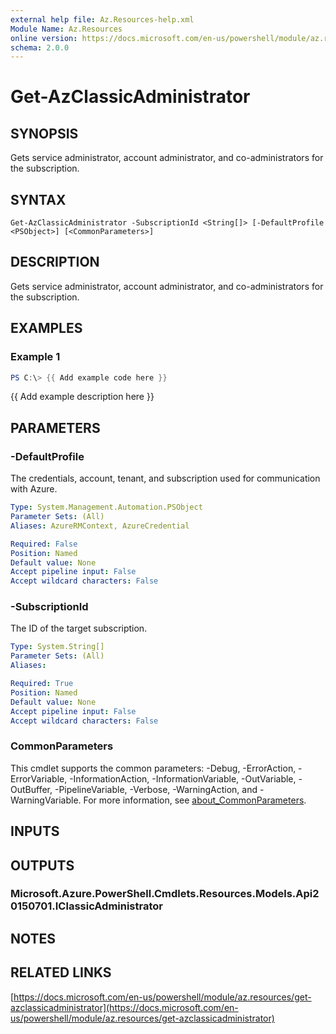 ```yaml
---
external help file: Az.Resources-help.xml
Module Name: Az.Resources
online version: https://docs.microsoft.com/en-us/powershell/module/az.resources/get-azclassicadministrator
schema: 2.0.0
---
```


# Get-AzClassicAdministrator

## SYNOPSIS
Gets service administrator, account administrator, and co-administrators for the subscription.

## SYNTAX

```
Get-AzClassicAdministrator -SubscriptionId <String[]> [-DefaultProfile <PSObject>] [<CommonParameters>]
```

## DESCRIPTION
Gets service administrator, account administrator, and co-administrators for the subscription.

## EXAMPLES

### Example 1
```powershell
PS C:\> {{ Add example code here }}
```

{{ Add example description here }}

## PARAMETERS

### -DefaultProfile
The credentials, account, tenant, and subscription used for communication with Azure.

```yaml
Type: System.Management.Automation.PSObject
Parameter Sets: (All)
Aliases: AzureRMContext, AzureCredential

Required: False
Position: Named
Default value: None
Accept pipeline input: False
Accept wildcard characters: False
```

### -SubscriptionId
The ID of the target subscription.

```yaml
Type: System.String[]
Parameter Sets: (All)
Aliases:

Required: True
Position: Named
Default value: None
Accept pipeline input: False
Accept wildcard characters: False
```

### CommonParameters
This cmdlet supports the common parameters: -Debug, -ErrorAction, -ErrorVariable, -InformationAction, -InformationVariable, -OutVariable, -OutBuffer, -PipelineVariable, -Verbose, -WarningAction, and -WarningVariable. For more information, see [about_CommonParameters](http://go.microsoft.com/fwlink/?LinkID=113216).

## INPUTS

## OUTPUTS

### Microsoft.Azure.PowerShell.Cmdlets.Resources.Models.Api20150701.IClassicAdministrator
## NOTES

## RELATED LINKS

[https://docs.microsoft.com/en-us/powershell/module/az.resources/get-azclassicadministrator](https://docs.microsoft.com/en-us/powershell/module/az.resources/get-azclassicadministrator)

